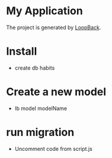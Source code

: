 # My Application

The project is generated by [LoopBack](http://loopback.io).

# Install
* create db habits

# Create a new model
* lb model modelName

# run migration
* Uncomment code from script.js
